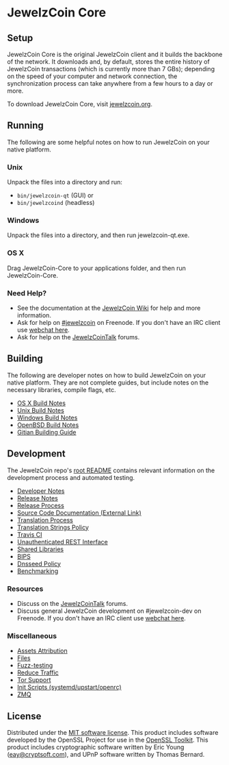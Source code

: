 JewelzCoin Core
=============

Setup
---------------------
JewelzCoin Core is the original JewelzCoin client and it builds the backbone of the network. It downloads and, by default, stores the entire history of JewelzCoin transactions (which is currently more than 7 GBs); depending on the speed of your computer and network connection, the synchronization process can take anywhere from a few hours to a day or more.

To download JewelzCoin Core, visit [jewelzcoin.org](https://jewelzcoin.org).

Running
---------------------
The following are some helpful notes on how to run JewelzCoin on your native platform.

### Unix

Unpack the files into a directory and run:

- `bin/jewelzcoin-qt` (GUI) or
- `bin/jewelzcoind` (headless)

### Windows

Unpack the files into a directory, and then run jewelzcoin-qt.exe.

### OS X

Drag JewelzCoin-Core to your applications folder, and then run JewelzCoin-Core.

### Need Help?

* See the documentation at the [JewelzCoin Wiki](https://jewelzcoin.info/)
for help and more information.
* Ask for help on [#jewelzcoin](http://webchat.freenode.net?channels=jewelzcoin) on Freenode. If you don't have an IRC client use [webchat here](http://webchat.freenode.net?channels=jewelzcoin).
* Ask for help on the [JewelzCoinTalk](https://jewelzcointalk.io/) forums.

Building
---------------------
The following are developer notes on how to build JewelzCoin on your native platform. They are not complete guides, but include notes on the necessary libraries, compile flags, etc.

- [OS X Build Notes](build-osx.md)
- [Unix Build Notes](build-unix.md)
- [Windows Build Notes](build-windows.md)
- [OpenBSD Build Notes](build-openbsd.md)
- [Gitian Building Guide](gitian-building.md)

Development
---------------------
The JewelzCoin repo's [root README](/README.md) contains relevant information on the development process and automated testing.

- [Developer Notes](developer-notes.md)
- [Release Notes](release-notes.md)
- [Release Process](release-process.md)
- [Source Code Documentation (External Link)](https://dev.visucore.com/jewelzcoin/doxygen/)
- [Translation Process](translation_process.md)
- [Translation Strings Policy](translation_strings_policy.md)
- [Travis CI](travis-ci.md)
- [Unauthenticated REST Interface](REST-interface.md)
- [Shared Libraries](shared-libraries.md)
- [BIPS](bips.md)
- [Dnsseed Policy](dnsseed-policy.md)
- [Benchmarking](benchmarking.md)

### Resources
* Discuss on the [JewelzCoinTalk](https://jewelzcointalk.io/) forums.
* Discuss general JewelzCoin development on #jewelzcoin-dev on Freenode. If you don't have an IRC client use [webchat here](http://webchat.freenode.net/?channels=jewelzcoin-dev).

### Miscellaneous
- [Assets Attribution](assets-attribution.md)
- [Files](files.md)
- [Fuzz-testing](fuzzing.md)
- [Reduce Traffic](reduce-traffic.md)
- [Tor Support](tor.md)
- [Init Scripts (systemd/upstart/openrc)](init.md)
- [ZMQ](zmq.md)

License
---------------------
Distributed under the [MIT software license](/COPYING).
This product includes software developed by the OpenSSL Project for use in the [OpenSSL Toolkit](https://www.openssl.org/). This product includes
cryptographic software written by Eric Young ([eay@cryptsoft.com](mailto:eay@cryptsoft.com)), and UPnP software written by Thomas Bernard.
